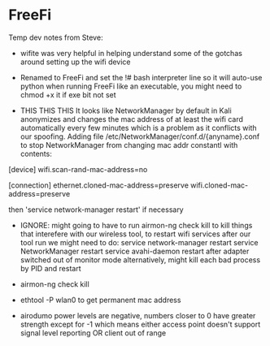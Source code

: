 # FreeFi

Temp dev notes from Steve:
- wifite was very helpful in helping understand some of the gotchas around setting up the wifi device

- Renamed to FreeFi and set the !# bash interpreter line so it will auto-use python when running FreeFi like an executable, you might need to chmod +x it if exe bit not set

- THIS THIS THIS It looks like NetworkManager by default in Kali anonymizes and changes the mac address of at least the wifi card automatically every few minutes which is a problem as it conflicts with
our spoofing. Adding file /etc/NetworkManager/conf.d/{anyname}.conf to stop NetworkManager from changing mac addr constantl with contents:

[device]
wifi.scan-rand-mac-address=no

[connection]
ethernet.cloned-mac-address=preserve
wifi.cloned-mac-address=preserve

then 'service network-manager restart' if necessary

- IGNORE: might going to have to run airmon-ng check kill to kill things that interefere with our wireless tool, to restart wifi services after our tool run we might need to do:
service network-manager restart
service NetworkManager restart
service avahi-daemon restart
after adapter switched out of monitor mode
alternatively, might kill each bad process by PID and restart

- airmon-ng check kill 

- ethtool -P wlan0   to get permanent mac address

- airodumo power levels are negative, numbers closer to 0 have greater strength except for -1 which means
  either access point doesn't support signal level reporting OR client out of range
  